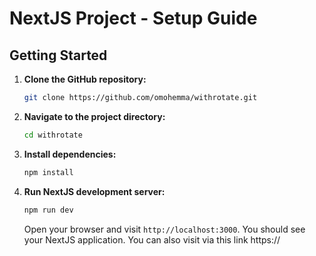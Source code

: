 # NextJS Project - Setup Guide

## Getting Started

1. **Clone the GitHub repository:**

   ```bash
   git clone https://github.com/omohemma/withrotate.git
   ```

2. **Navigate to the project directory:**

   ```bash
   cd withrotate
   ```

3. **Install dependencies:**

   ```bash
   npm install
   ```

4. **Run NextJS development server:**

    ```bash
   npm run dev
    ```

   Open your browser and visit `http://localhost:3000`. You should see your NextJS application. You can also visit via
   this link https://